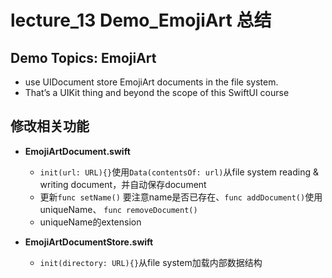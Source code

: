 # lecture_13 Demo_EmojiArt 总结
## Demo Topics: EmojiArt
- use UIDocument store EmojiArt documents in the file system.
- That’s a UIKit thing and beyond the scope of this SwiftUI course

## 修改相关功能
- **EmojiArtDocument.swift**
    + `init(url: URL){}`使用`Data(contentsOf: url)`从file system reading & writing document，并自动保存document
    + 更新`func setName()` 要注意name是否已存在、`func addDocument()`使用uniqueName、 `func removeDocument()`
    + uniqueName的extension

- **EmojiArtDocumentStore.swift**
    + `init(directory: URL){}`从file system加载内部数据结构